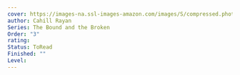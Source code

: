 ```yaml
---
cover: https://images-na.ssl-images-amazon.com/images/S/compressed.photo.goodreads.com/books/1640295790i/59919045.jpg
author: Cahill Rayan
Series: The Bound and the Broken
Order: "3"
rating: 
Status: ToRead
Finished: ""
Level:
---
```








